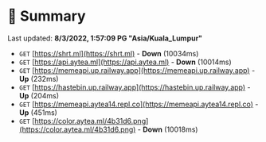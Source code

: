 # 📖 Summary
Last updated: **8/3/2022, 1:57:09 PG "Asia/Kuala_Lumpur"**

- `GET` [https://shrt.ml](https://shrt.ml) - **Down** (10034ms)
- `GET` [https://api.aytea.ml](https://api.aytea.ml) - **Down** (10014ms)
- `GET` [https://memeapi.up.railway.app](https://memeapi.up.railway.app) - **Up** (232ms)
- `GET` [https://hastebin.up.railway.app](https://hastebin.up.railway.app) - **Up** (204ms)
- `GET` [https://memeapi.aytea14.repl.co](https://memeapi.aytea14.repl.co) - **Up** (451ms)
- `GET` [https://color.aytea.ml/4b31d6.png](https://color.aytea.ml/4b31d6.png) - **Down** (10018ms)
